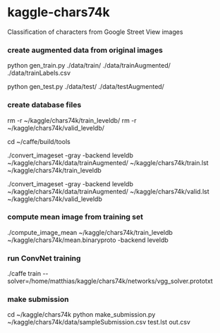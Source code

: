 # kaggle-chars74k
Classification of characters from Google Street View images

### create augmented data from original images
python gen_train.py ./data/train/ ./data/trainAugmented/ ./data/trainLabels.csv

python gen_test.py ./data/test/ ./data/testAugmented/

### create database files
rm -r ~/kaggle/chars74k/train_leveldb/
rm -r ~/kaggle/chars74k/valid_leveldb/

cd ~/caffe/build/tools

./convert_imageset -gray -backend leveldb ~/kaggle/chars74k/data/trainAugmented/ ~/kaggle/chars74k/train.lst ~/kaggle/chars74k/train_leveldb

./convert_imageset -gray -backend leveldb ~/kaggle/chars74k/data/trainAugmented/ ~/kaggle/chars74k/valid.lst ~/kaggle/chars74k/valid_leveldb

### compute mean image from training set
./compute_image_mean ~/kaggle/chars74k/train_leveldb ~/kaggle/chars74k/mean.binaryproto -backend leveldb

### run ConvNet training
./caffe train --solver=/home/matthias/kaggle/chars74k/networks/vgg_solver.prototxt

### make submission
cd ~/kaggle/chars74k
python make_submission.py ~/kaggle/chars74k/data/sampleSubmission.csv test.lst out.csv
